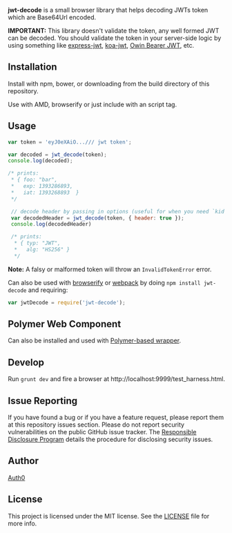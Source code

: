 __jwt-decode__ is a small browser library that helps decoding JWTs token which are Base64Url encoded.

__IMPORTANT:__ This library doesn't validate the token, any well formed JWT can be decoded. You should validate the token in your server-side logic by using something like [express-jwt](https://github.com/auth0/express-jwt), [koa-jwt](https://github.com/stiang/koa-jwt), [Owin Bearer JWT](https://github.com/michaelnoonan/Auth0-Owin-JwtBearerAuthentication), etc.

## Installation

Install with npm, bower, or downloading from the build directory of this repository.

Use with AMD, browserify or just include with an script tag.

## Usage

~~~javascript
var token = 'eyJ0eXAiO.../// jwt token';

var decoded = jwt_decode(token);
console.log(decoded);

/* prints:
 * { foo: "bar",
 *   exp: 1393286893,
 *   iat: 1393268893  }
 */

 // decode header by passing in options (useful for when you need `kid` to verify a JWT):
 var decodedHeader = jwt_decode(token, { header: true });
 console.log(decodedHeader)

 /* prints:
  * { typ: "JWT",
  *   alg: "HS256" }
  */

~~~

**Note:** A falsy or malformed token will throw an `InvalidTokenError` error.

Can also be used with [browserify] or [webpack] by doing `npm install jwt-decode` and requiring:

~~~javascript
var jwtDecode = require('jwt-decode');
~~~

## Polymer Web Component

Can also be installed and used with [Polymer-based wrapper](https://github.com/firmfirm/f-jwt-decode).

## Develop

Run `grunt dev` and fire a browser at http://localhost:9999/test_harness.html.

## Issue Reporting

If you have found a bug or if you have a feature request, please report them at this repository issues section. Please do not report security vulnerabilities on the public GitHub issue tracker. The [Responsible Disclosure Program](https://auth0.com/whitehat) details the procedure for disclosing security issues.

## Author

[Auth0](https://auth0.com)

## License

This project is licensed under the MIT license. See the [LICENSE](LICENSE) file for more info.

[browserify]: http://browserify.org
[webpack]: http://webpack.github.io/
